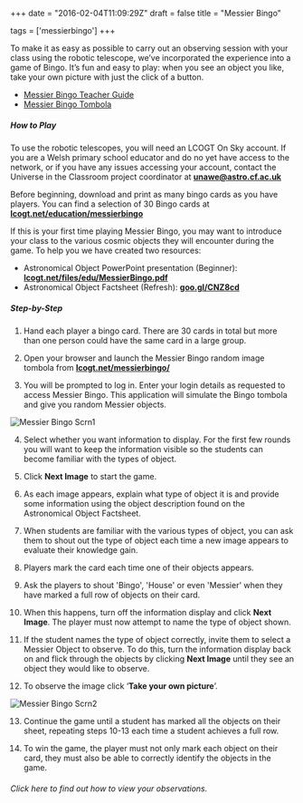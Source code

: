 +++
date = "2016-02-04T11:09:29Z"
draft = false
title = "Messier Bingo"

tags = ['messierbingo']
+++

To make it as easy as possible to carry out an observing session with your class using the robotic telescope, we’ve incorporated the experience into a game of Bingo. It’s fun and easy to play: when you see an object you like, take your own picture with just the click of a button.

- [Messier Bingo Teacher Guide](https://drive.google.com/file/d/0B42a91Be7891cW1nOHZUejZnNTg/view?usp=sharing)
- [Messier Bingo Tombola](http://lcogt.net/messierbingo/)

##### How to Play
 
To use the robotic telescopes, you will need an LCOGT On Sky account. If you are a Welsh primary school educator and do no yet have access to the network, or if you have any issues accessing your account, contact the Universe in the Classroom project coordinator at [**unawe@astro.cf.ac.uk**](mailto:unawe@astro.cf.ac.uk)

Before beginning, download and print as many bingo cards as you have players. You can find a selection of 30 Bingo cards at [**lcogt.net/education/messierbingo**](lcogt.net/education/messierbingo)

If this is your first time playing Messier Bingo, you may want to introduce your class to the various cosmic objects they will encounter during the game. To help you we have created two resources:

- Astronomical Object PowerPoint presentation (Beginner):
	[**lcogt.net/files/edu/MessierBingo.pdf**](http://lcogt.net/files/edu/MessierBingo.pdf)
- Astronomical Object Factsheet (Refresh): [**goo.gl/CNZ8cd**](https://goo.gl/CNZ8cd)

##### Step-by-Step

1) Hand each player a bingo card. There are 30 cards in total but more than one person could have the same card in a large group.

2) Open your browser and launch the Messier Bingo random image tombola from [**lcogt.net/messierbingo/**](http://lcogt.net/messierbingo/)

3) You will be prompted to log in. Enter your login details as requested to access Messier Bingo. This application will simulate the Bingo tombola and give you random Messier objects.

![Messier Bingo Scrn1](/images/messierbingo-scrn1.png/)

4) Select whether you want information to display. For the first few rounds you will want to keep the information visible so the students can become familiar with the types of object.

5) Click **Next Image** to start the game. 

6) As each image appears, explain what type of object it is and provide some information using the object description found on the Astronomical Object Factsheet. 

7) When students are familiar with the various types of object, you can ask them to shout out the type of object each time a new image appears to evaluate their knowledge gain.

8) Players mark the card each time one of their objects appears. 

9) Ask the players to shout 'Bingo', 'House' or even 'Messier' when they have marked a full row of objects on their card. 

10) When this happens, turn off the information display and click **Next Image**. The player must now attempt to name the type of object shown.

11) If the student names the type of object correctly, invite them to select a Messier Object to observe. To do this, turn the information display back on and flick through the objects by clicking **Next Image** until they see an object they would like to observe. 

12) To observe the image click ‘**Take your own picture**’. 

![Messier Bingo Scrn2](/images/messierbingo-scrn2.png)

13) Continue the game until a student has marked all the objects on their sheet, repeating steps 10-13 each time a student achieves a full row.

14) To win the game, the player must not only mark each object on their card, they must also be able to correctly identify the objects in the game. 

###### Click here to find out how to view your observations.

<script>
  (function(i,s,o,g,r,a,m){i['GoogleAnalyticsObject']=r;i[r]=i[r]||function(){
  (i[r].q=i[r].q||[]).push(arguments)},i[r].l=1*new Date();a=s.createElement(o),
  m=s.getElementsByTagName(o)[0];a.async=1;a.src=g;m.parentNode.insertBefore(a,m)
  })(window,document,'script','https://www.google-analytics.com/analytics.js','ga');

  ga('create', 'UA-82677354-1', 'auto');
  ga('send', 'pageview');

</script>